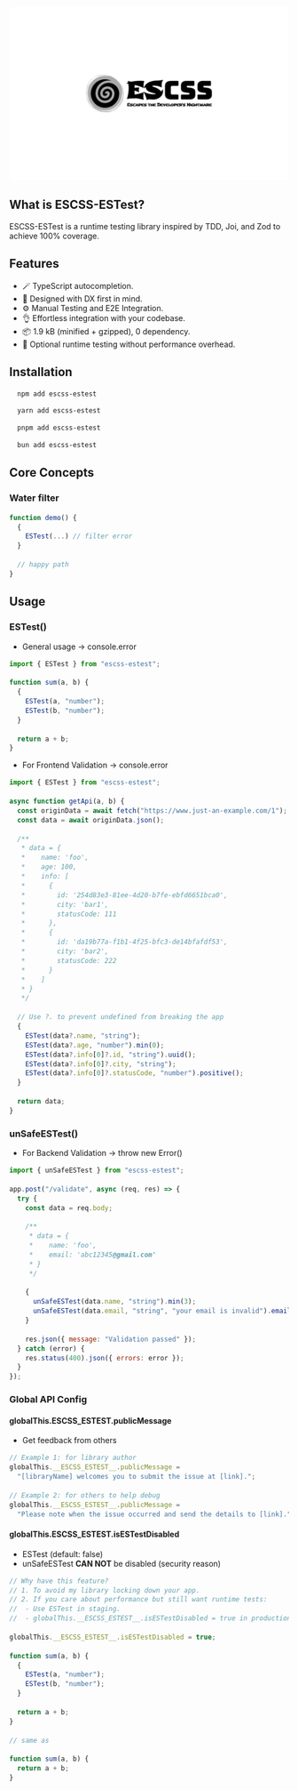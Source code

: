 ![logo](https://github.com/ESCSS-labs/ESCSS/blob/main/assets/logo.png)

## What is ESCSS-ESTest?

ESCSS-ESTest is a runtime testing library inspired by TDD, Joi, and Zod to achieve 100% coverage.

## Features

- 🪄 TypeScript autocompletion.
- 🎨 Designed with DX first in mind.
- ⚙️ Manual Testing and E2E Integration.
- 👌 Effortless integration with your codebase.
- 📦 1.9 kB (minified + gzipped), 0 dependency.
- 🚀 Optional runtime testing without performance overhead.

## Installation

```bash
  npm add escss-estest
```

```bash
  yarn add escss-estest
```

```bash
  pnpm add escss-estest
```

```bash
  bun add escss-estest
```

## Core Concepts

### Water filter

```js
function demo() {
  {
    ESTest(...) // filter error
  }

  // happy path
}
```

## Usage

### ESTest()

- General usage -> console.error

```js
import { ESTest } from "escss-estest";

function sum(a, b) {
  {
    ESTest(a, "number");
    ESTest(b, "number");
  }

  return a + b;
}
```

- For Frontend Validation -> console.error

```js
import { ESTest } from "escss-estest";

async function getApi(a, b) {
  const originData = await fetch("https://www.just-an-example.com/1");
  const data = await originData.json();

  /**
   * data = {
   *    name: 'foo',
   *    age: 100,
   *    info: [
   *      {
   *        id: '254d83e3-81ee-4d20-b7fe-ebfd6651bca0',
   *        city: 'bar1',
   *        statusCode: 111
   *      },
   *      {
   *        id: 'da19b77a-f1b1-4f25-bfc3-de14bfafdf53',
   *        city: 'bar2',
   *        statusCode: 222
   *      }
   *    ]
   * }
   */

  // Use ?. to prevent undefined from breaking the app
  {
    ESTest(data?.name, "string");
    ESTest(data?.age, "number").min(0);
    ESTest(data?.info[0]?.id, "string").uuid();
    ESTest(data?.info[0]?.city, "string");
    ESTest(data?.info[0]?.statusCode, "number").positive();
  }

  return data;
}
```

### unSafeESTest()

- For Backend Validation -> throw new Error()

```js
import { unSafeESTest } from "escss-estest";

app.post("/validate", async (req, res) => {
  try {
    const data = req.body;

    /**
     * data = {
     *    name: 'foo',
     *    email: 'abc12345@gmail.com'
     * }
     */

    {
      unSafeESTest(data.name, "string").min(3);
      unSafeESTest(data.email, "string", "your email is invalid").email();
    }

    res.json({ message: "Validation passed" });
  } catch (error) {
    res.status(400).json({ errors: error });
  }
});
```

### Global API Config

#### globalThis.**ESCSS_ESTEST**.publicMessage

- Get feedback from others

```js
// Example 1: for library author
globalThis.__ESCSS_ESTEST__.publicMessage =
  "[libraryName] welcomes you to submit the issue at [link].";

// Example 2: for others to help debug
globalThis.__ESCSS_ESTEST__.publicMessage =
  "Please note when the issue occurred and send the details to [link].";
```

#### globalThis.**ESCSS_ESTEST**.isESTestDisabled

- ESTest (default: false)
- unSafeESTest **CAN NOT** be disabled (security reason)

```js
// Why have this feature?
// 1. To avoid my library locking down your app.
// 2. If you care about performance but still want runtime tests:
//  - Use ESTest in staging.
//  - globalThis.__ESCSS_ESTEST__.isESTestDisabled = true in production to disable it.

globalThis.__ESCSS_ESTEST__.isESTestDisabled = true;

function sum(a, b) {
  {
    ESTest(a, "number");
    ESTest(b, "number");
  }

  return a + b;
}

// same as

function sum(a, b) {
  return a + b;
}
```
